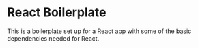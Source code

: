 # React Boilerplate
This is a boilerplate set up for a React app with some of the basic dependencies needed for React.